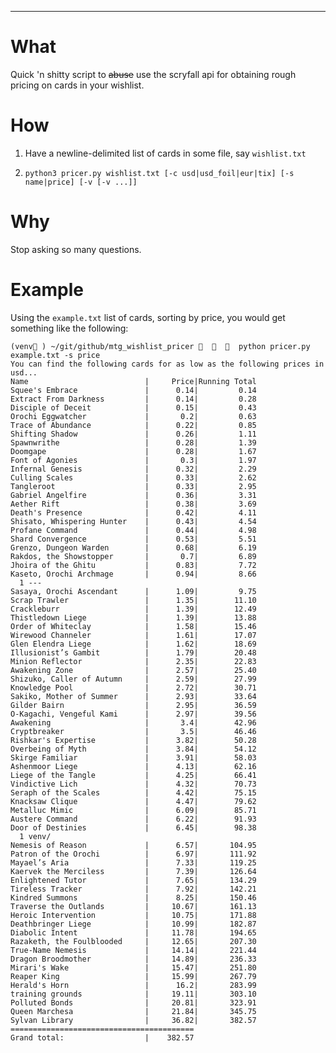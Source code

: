 ---

# What

Quick 'n shitty script to ~~abuse~~ use the scryfall api for obtaining rough pricing on cards in your wishlist.

# How

1. Have a newline-delimited list of cards in some file, say `wishlist.txt`
2.  ```
    python3 pricer.py wishlist.txt [-c usd|usd_foil|eur|tix] [-s name|price] [-v [-v ...]]
    ```

# Why

Stop asking so many questions.

# Example

Using the `example.txt` list of cards, sorting by price, you would get something like the following:

```
(venv🐍 ) ~/git/github/mtg_wishlist_pricer 🌈  🐴  🌯  python pricer.py example.txt -s price
You can find the following cards for as low as the following prices in usd...
Name                          |     Price|Running Total
Squee's Embrace               |      0.14|         0.14
Extract From Darkness         |      0.14|         0.28
Disciple of Deceit            |      0.15|         0.43
Orochi Eggwatcher             |       0.2|         0.63
Trace of Abundance            |      0.22|         0.85
Shifting Shadow               |      0.26|         1.11
Spawnwrithe                   |      0.28|         1.39
Doomgape                      |      0.28|         1.67
Font of Agonies               |       0.3|         1.97
Infernal Genesis              |      0.32|         2.29
Culling Scales                |      0.33|         2.62
Tangleroot                    |      0.33|         2.95
Gabriel Angelfire             |      0.36|         3.31
Aether Rift                   |      0.38|         3.69
Death's Presence              |      0.42|         4.11
Shisato, Whispering Hunter    |      0.43|         4.54
Profane Command               |      0.44|         4.98
Shard Convergence             |      0.53|         5.51
Grenzo, Dungeon Warden        |      0.68|         6.19
Rakdos, the Showstopper       |       0.7|         6.89
Jhoira of the Ghitu           |      0.83|         7.72
Kaseto, Orochi Archmage       |      0.94|         8.66
  1 ---
Sasaya, Orochi Ascendant      |      1.09|         9.75
Scrap Trawler                 |      1.35|        11.10
Crackleburr                   |      1.39|        12.49
Thistledown Liege             |      1.39|        13.88
Order of Whiteclay            |      1.58|        15.46
Wirewood Channeler            |      1.61|        17.07
Glen Elendra Liege            |      1.62|        18.69
Illusionist’s Gambit          |      1.79|        20.48
Minion Reflector              |      2.35|        22.83
Awakening Zone                |      2.57|        25.40
Shizuko, Caller of Autumn     |      2.59|        27.99
Knowledge Pool                |      2.72|        30.71
Sakiko, Mother of Summer      |      2.93|        33.64
Gilder Bairn                  |      2.95|        36.59
O-Kagachi, Vengeful Kami      |      2.97|        39.56
Awakening                     |       3.4|        42.96
Cryptbreaker                  |       3.5|        46.46
Rishkar's Expertise           |      3.82|        50.28
Overbeing of Myth             |      3.84|        54.12
Skirge Familiar               |      3.91|        58.03
Ashenmoor Liege               |      4.13|        62.16
Liege of the Tangle           |      4.25|        66.41
Vindictive Lich               |      4.32|        70.73
Seraph of the Scales          |      4.42|        75.15
Knacksaw Clique               |      4.47|        79.62
Metalluc Mimic                |      6.09|        85.71
Austere Command               |      6.22|        91.93
Door of Destinies             |      6.45|        98.38
  1 venv/
Nemesis of Reason             |      6.57|       104.95
Patron of the Orochi          |      6.97|       111.92
Mayael’s Aria                 |      7.33|       119.25
Kaervek the Merciless         |      7.39|       126.64
Enlightened Tutor             |      7.65|       134.29
Tireless Tracker              |      7.92|       142.21
Kindred Summons               |      8.25|       150.46
Traverse the Outlands         |     10.67|       161.13
Heroic Intervention           |     10.75|       171.88
Deathbringer Liege            |     10.99|       182.87
Diabolic Intent               |     11.78|       194.65
Razaketh, the Foulblooded     |     12.65|       207.30
True-Name Nemesis             |     14.14|       221.44
Dragon Broodmother            |     14.89|       236.33
Mirari's Wake                 |     15.47|       251.80
Reaper King                   |     15.99|       267.79
Herald's Horn                 |      16.2|       283.99
training grounds              |     19.11|       303.10
Polluted Bonds                |     20.81|       323.91
Queen Marchesa                |     21.84|       345.75
Sylvan Library                |     36.82|       382.57
=========================================
Grand total:                  |    382.57
```
